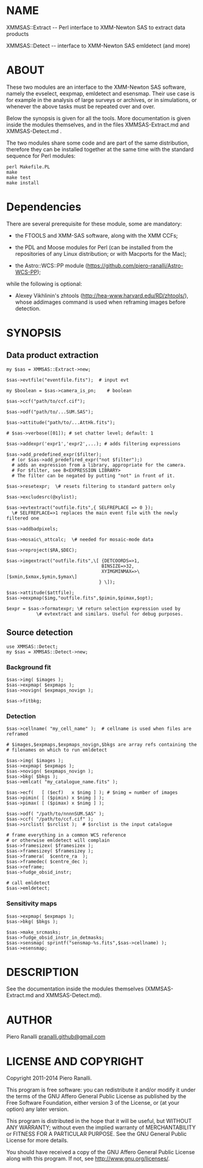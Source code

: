 # NAME

XMMSAS::Extract  --  Perl interface to XMM-Newton SAS to extract data products

XMMSAS::Detect  --  interface to XMM-Newton SAS emldetect (and more)

# ABOUT

These two modules are an interface to the XMM-Newton SAS software,
namely the evselect, eexpmap, emldetect and esensmap. Their use case
is for example in the analysis of large surveys or archives, or in
simulations, or whenever the above tasks must be repeated over and
over.

Below the synopsis is given for all the tools. More documentation is
given inside the modules themselves, and in the files
XMMSAS-Extract.md and XMMSAS-Detect.md .

The two modules share some code and are part of the same distribution,
therefore they can be installed together at the same time with the
standard sequence for Perl modules:

    perl Makefile.PL
    make
    make test
    make install

# Dependencies

There are several prerequisite for these module, some are mandatory:

- the FTOOLS and XMM-SAS software, along with the XMM CCFs;

- the PDL and Moose modules for Perl (can be installed from the
  repositories of any Linux distribution; or with Macports for the Mac);

- the Astro::WCS::PP module
  (https://github.com/piero-ranalli/Astro-WCS-PP);

while the following is optional:

- Alexey Vikhlinin's zhtools (http://hea-www.harvard.edu/RD/zhtools/),
  whose addimages command is used when reframing images before
  detection.
  

# SYNOPSIS

## Data product extraction

    my $sas = XMMSAS::Extract->new;

    $sas->evtfile("eventfile.fits");  # input evt

    my $boolean = $sas->camera_is_pn;    # boolean

    $sas->ccf("path/to/ccf.cif");

    $sas->odf("path/to/...SUM.SAS");

    $sas->attitude("path/to/...AttHk.fits");

    # $sas->verbose([01]); # set chatter level; default: 1

    $sas->addexpr('expr1','expr2',...); # adds filtering expressions

    $sas->add_predefined_expr($filter);
      # (or $sas->add_predefired_expr("not $filter");)
      # adds an expression from a library, appropriate for the camera.
      # For $filter, see B<EXPRESSION LIBRARY>
      # The filter can be negated by putting "not" in front of it.

    $sas->resetexpr;  \# resets filtering to standard pattern only

    $sas->excludesrc(@xylist);

    $sas->evtextract("outfile.fits",{ SELFREPLACE => 0 });
      \# SELFREPLACE=>1 replaces the main event file with the newly filtered one

    $sas->addbadpixels;

    $sas->mosaic\_attcalc;  \# needed for mosaic-mode data

    $sas->reproject($RA,$DEC);

    $sas->imgextract("outfile.fits",\[ {DETCOORDS=>1,
                                       BINSIZE=>32,
                                       XYIMGMINMAX=>\[$xmin,$xmax,$ymin,$ymax\]
                                      } \]);

    $sas->attitude($attfile);
    $sas->eexpmap($img,"outfile.fits",$pimin,$pimax,$opt);

    $expr = $sas->formatexpr; \# return selection expression used by
               \# evtextract and similars. Useful for debug purposes.


## Source detection

    use XMMSAS::Detect;
    my $sas = XMMSAS::Detect->new;

### Background fit

    $sas->img( $images );
    $sas->expmap( $expmaps );
    $sas->novign( $expmaps_novign );

    $sas->fitbkg;



### Detection

    $sas->cellname( "my_cell_name" );  # cellname is used when files are reframed

    # $images,$expmaps,$expmaps_novign,$bkgs are array refs containing the
    # filenames on which to run emldetect

    $sas->img( $images );
    $sas->expmap( $expmaps );
    $sas->novign( $expmaps_novign );
    $sas->bkg( $bkgs );
    $sas->emlcat( "my_catalogue_name.fits" );

    $sas->ecf(   [ ($ecf)   x $nimg ] ); # $nimg = number of images
    $sas->pimin( [ ($pimin) x $nimg ] );
    $sas->pimax( [ ($pimax) x $nimg ] );

    $sas->odf( "/path/to/nnnnSUM.SAS" );
    $sas->ccf( "/path/to/ccf.cif" );
    $sas->srclist( $srclist );  # $srclist is the input catalogue

    # frame everything in a common WCS reference
    # or otherwise emldetect will complain
    $sas->framesizex( $framesizex );
    $sas->framesizey( $framesizey );
    $sas->framera(  $centre_ra  );
    $sas->framedec( $centre_dec );
    $sas->reframe;
    $sas->fudge_obsid_instr;

    # call emldetect
    $sas->emldetect;



### Sensitivity maps

    $sas->expmap( $expmaps );
    $sas->bkg( $bkgs );

    $sas->make_srcmasks;
    $sas->fudge_obsid_instr_in_detmasks;
    $sas->sensmap( sprintf("sensmap-%s.fits",$sas->cellname) );
    $sas->esensmap;


# DESCRIPTION

See the documentation inside the modules themselves (XMMSAS-Extract.md
and XMMSAS-Detect.md).


# AUTHOR

Piero Ranalli   pranalli.github@gmail.com


# LICENSE AND COPYRIGHT

Copyright 2011-2014 Piero Ranalli.

This program is free software: you can redistribute it and/or modify
it under the terms of the GNU Affero General Public License as published by
the Free Software Foundation, either version 3 of the License, or
(at your option) any later version.

This program is distributed in the hope that it will be useful,
but WITHOUT ANY WARRANTY; without even the implied warranty of
MERCHANTABILITY or FITNESS FOR A PARTICULAR PURPOSE.  See the
GNU General Public License for more details.

You should have received a copy of the GNU Affero General Public License
along with this program.  If not, see http://www.gnu.org/licenses/.


